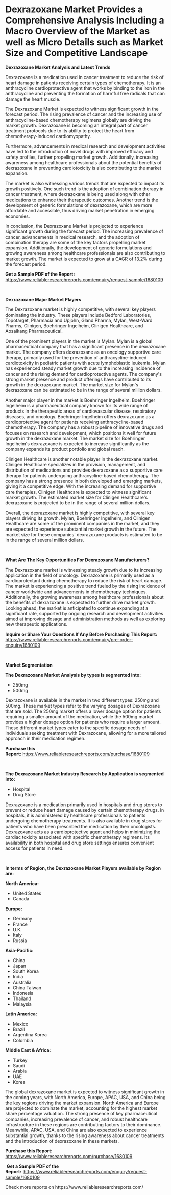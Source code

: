 <p><h1>Dexrazoxane Market Provides a Comprehensive Analysis Including a Macro Overview of the Market as well as Micro Details such as Market Size and Competitive Landscape</h1></p><p><strong>Dexrazoxane Market Analysis and Latest Trends</strong></p>
<p><p>Dexrazoxane is a medication used in cancer treatment to reduce the risk of heart damage in patients receiving certain types of chemotherapy. It is an anthracycline cardioprotective agent that works by binding to the iron in the anthracycline and preventing the formation of harmful free radicals that can damage the heart muscle.</p><p>The Dexrazoxane Market is expected to witness significant growth in the forecast period. The rising prevalence of cancer and the increasing use of anthracycline-based chemotherapy regimens globally are driving the market growth. Dexrazoxane is becoming an integral part of cancer treatment protocols due to its ability to protect the heart from chemotherapy-induced cardiomyopathy.</p><p>Furthermore, advancements in medical research and development activities have led to the introduction of novel drugs with improved efficacy and safety profiles, further propelling market growth. Additionally, increasing awareness among healthcare professionals about the potential benefits of dexrazoxane in preventing cardiotoxicity is also contributing to the market expansion.</p><p>The market is also witnessing various trends that are expected to impact its growth positively. One such trend is the adoption of combination therapy in cancer treatment, where dexrazoxane is being used along with other medications to enhance their therapeutic outcomes. Another trend is the development of generic formulations of dexrazoxane, which are more affordable and accessible, thus driving market penetration in emerging economies.</p><p>In conclusion, the Dexrazoxane Market is projected to experience significant growth during the forecast period. The increasing prevalence of cancer, advancements in medical research, and the adoption of combination therapy are some of the key factors propelling market expansion. Additionally, the development of generic formulations and growing awareness among healthcare professionals are also contributing to market growth. The market is expected to grow at a CAGR of 13.2% during the forecast period.</p></p>
<p><strong>Get a Sample PDF of the Report:&nbsp;</strong> <a href="https://www.reliableresearchreports.com/enquiry/request-sample/1680109">https://www.reliableresearchreports.com/enquiry/request-sample/1680109</a></p>
<p>&nbsp;</p>
<p><strong>Dexrazoxane Major Market Players</strong></p>
<p><p>The Dexrazoxane market is highly competitive, with several key players dominating the industry. These players include Bedford Laboratories, Topotarget, Pharmacia and Upjohn, Gland Pharma, Mylan, West-Ward Pharms, Clinigen, Boehringer Ingelheim, Clinigen Healthcare, and Aosaikang Pharmaceutical.</p><p>One of the prominent players in the market is Mylan. Mylan is a global pharmaceutical company that has a significant presence in the dexrazoxane market. The company offers dexrazoxane as an oncology supportive care therapy, primarily used for the prevention of anthracycline-induced cardiotoxicity in pediatric patients with acute lymphoblastic leukemia. Mylan has experienced steady market growth due to the increasing incidence of cancer and the rising demand for cardioprotective agents. The company's strong market presence and product offerings have contributed to its growth in the dexrazoxane market. The market size for Mylan's dexrazoxane can be estimated to be in the range of several million dollars.</p><p>Another major player in the market is Boehringer Ingelheim. Boehringer Ingelheim is a pharmaceutical company known for its wide range of products in the therapeutic areas of cardiovascular disease, respiratory diseases, and oncology. Boehringer Ingelheim offers dexrazoxane as a cardioprotective agent for patients receiving anthracycline-based chemotherapy. The company has a robust pipeline of innovative drugs and focuses on research and development, which positions it well for future growth in the dexrazoxane market. The market size for Boehringer Ingelheim's dexrazoxane is expected to increase significantly as the company expands its product portfolio and global reach.</p><p>Clinigen Healthcare is another notable player in the dexrazoxane market. Clinigen Healthcare specializes in the provision, management, and distribution of medications and provides dexrazoxane as a supportive care therapy for patients undergoing anthracycline-based chemotherapy. The company has a strong presence in both developed and emerging markets, giving it a competitive edge. With the increasing demand for supportive care therapies, Clinigen Healthcare is expected to witness significant market growth. The estimated market size for Clinigen Healthcare's dexrazoxane is projected to be in the range of several million dollars.</p><p>Overall, the dexrazoxane market is highly competitive, with several key players driving its growth. Mylan, Boehringer Ingelheim, and Clinigen Healthcare are some of the prominent companies in the market, and they are expected to experience substantial market growth in the future. The market size for these companies' dexrazoxane products is estimated to be in the range of several million dollars.</p></p>
<p>&nbsp;</p>
<p><strong>What Are The Key Opportunities For Dexrazoxane Manufacturers?</strong></p>
<p><p>The Dexrazoxane market is witnessing steady growth due to its increasing application in the field of oncology. Dexrazoxane is primarily used as a cardioprotectant during chemotherapy to reduce the risk of heart damage. The market is experiencing a positive trend fueled by the rising incidence of cancer worldwide and advancements in chemotherapy techniques. Additionally, the growing awareness among healthcare professionals about the benefits of dexrazoxane is expected to further drive market growth. Looking ahead, the market is anticipated to continue expanding at a significant rate, supported by ongoing research and development activities aimed at improving dosage and administration methods as well as exploring new therapeutic applications.</p></p>
<p><strong>Inquire or Share Your Questions If Any Before Purchasing This Report:</strong> <a href="https://www.reliableresearchreports.com/enquiry/pre-order-enquiry/1680109">https://www.reliableresearchreports.com/enquiry/pre-order-enquiry/1680109</a></p>
<p>&nbsp;</p>
<p><strong>Market Segmentation</strong></p>
<p><strong>The Dexrazoxane Market Analysis by types is segmented into:</strong></p>
<p><ul><li>250mg</li><li>500mg</li></ul></p>
<p><p>Dexrazoxane is available in the market in two different types: 250mg and 500mg. These market types refer to the varying dosages of Dexrazoxane that are sold. The 250mg market offers a lower dosage option for patients requiring a smaller amount of the medication, while the 500mg market provides a higher dosage option for patients who require a larger amount. These different market types cater to the specific dosage needs of individuals seeking treatment with Dexrazoxane, allowing for a more tailored approach in their medication regimen.</p></p>
<p><strong>Purchase this Report:&nbsp;</strong><a href="https://www.reliableresearchreports.com/purchase/1680109">https://www.reliableresearchreports.com/purchase/1680109</a></p>
<p>&nbsp;</p>
<p><strong>The Dexrazoxane Market Industry Research by Application is segmented into:</strong></p>
<p><ul><li>Hospital</li><li>Drug Store</li></ul></p>
<p><p>Dexrazoxane is a medication primarily used in hospitals and drug stores to prevent or reduce heart damage caused by certain chemotherapy drugs. In hospitals, it is administered by healthcare professionals to patients undergoing chemotherapy treatments. It is also available in drug stores for patients who have been prescribed the medication by their oncologists. Dexrazoxane acts as a cardioprotective agent and helps in minimizing the cardiac toxicity associated with specific chemotherapy regimens. Its availability in both hospital and drug store settings ensures convenient access for patients in need.</p></p>
<p>&nbsp;</p>
<p><strong>In terms of Region, the Dexrazoxane Market Players available by Region are:</strong></p>
<p>
    <p> <strong> North America: </strong>
        <ul>
            <li>United States</li>
            <li>Canada</li>
        </ul>
        </p> 
    <p> <strong> Europe: </strong>
        <ul>
            <li>Germany</li>
            <li>France</li>
            <li>U.K.</li>
            <li>Italy</li>
            <li>Russia</li>
        </ul>
        </p> 
    <p> <strong> Asia-Pacific: </strong>
        <ul>
            <li>China</li>
            <li>Japan</li>
            <li>South Korea</li>
            <li>India</li>
            <li>Australia</li>
            <li>China Taiwan</li>
            <li>Indonesia</li>
            <li>Thailand</li>
            <li>Malaysia</li>
        </ul>
        </p> 
    <p> <strong> Latin America: </strong>
        <ul>
            <li>Mexico</li>
            <li>Brazil</li>
            <li>Argentina Korea</li>
            <li>Colombia</li>
        </ul>
        </p> 
    <p> <strong> Middle East & Africa: </strong>
        <ul>
            <li>Turkey</li>
            <li>Saudi</li>
            <li>Arabia</li>
            <li>UAE</li>
            <li>Korea</li>
        </ul>
    </p>
    </p>
<p><p>The global dexrazoxane market is expected to witness significant growth in the coming years, with North America, Europe, APAC, USA, and China being the key regions driving the market expansion. North America and Europe are projected to dominate the market, accounting for the highest market share percentage valuation. The strong presence of key pharmaceutical companies, increasing prevalence of cancer, and robust healthcare infrastructure in these regions are contributing factors to their dominance. Meanwhile, APAC, USA, and China are also expected to experience substantial growth, thanks to the rising awareness about cancer treatments and the introduction of dexrazoxane in these markets.</p></p>
<p><strong>Purchase this Report: </strong><a href="https://www.reliableresearchreports.com/purchase/1680109">https://www.reliableresearchreports.com/purchase/1680109</a></p>
<p>&nbsp;<strong>Get a Sample PDF of the Report:&nbsp;&nbsp;</strong><a href="https://www.reliableresearchreports.com/enquiry/request-sample/1680109">https://www.reliableresearchreports.com/enquiry/request-sample/1680109</a></p>
<p><strong></strong></p>
<p>Check more reports on https://www.reliableresearchreports.com/</p>